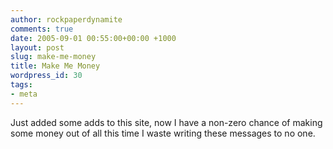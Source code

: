 ```yaml
---
author: rockpaperdynamite
comments: true
date: 2005-09-01 00:55:00+00:00 +1000
layout: post
slug: make-me-money
title: Make Me Money
wordpress_id: 30
tags:
- meta
---
```


Just added some adds to this site, now I have a non-zero chance of making some money out of all this time I waste writing these messages to no one.




